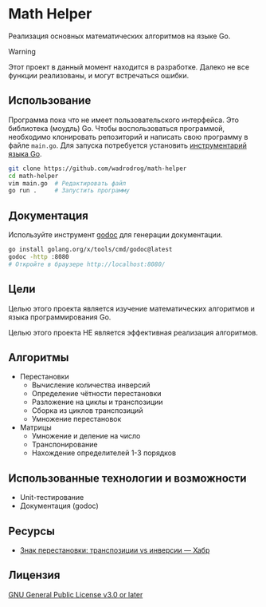 # Math Helper

Реализация основных математических алгоритмов на языке Go.

> [!warning]
> Этот проект в данный момент находится в разработке. Далеко не все функции
реализованы, и могут встречаться ошибки.

## Использование

Программа пока что не имеет пользовательского интерфейса. Это библиотека
(моудль) Go. Чтобы воспользоваться программой, необходимо клонировать
репозиторий и написать свою программу в файле `main.go`. Для запуска потребуется
установить [инструментарий языка Go](https://go.dev/dl/).

```sh
git clone https://github.com/wadrodrog/math-helper
cd math-helper
vim main.go  # Редактировать файл
go run .     # Запустить программу
```

## Документация

Используйте инструмент [godoc](https://pkg.go.dev/golang.org/x/tools/cmd/godoc)
для генерации документации.

```sh
go install golang.org/x/tools/cmd/godoc@latest
godoc -http :8080
# Откройте в браузере http://localhost:8080/
```

## Цели

Целью этого проекта является изучение математических алгоритмов и языка
программирования Go.

Целью этого проекта НЕ является эффективная реализация алгоритмов.

## Алгоритмы

- Перестановки
    - Вычисление количества инверсий
    - Определение чётности перестановки
    - Разложение на циклы и транспозиции
    - Сборка из циклов транспозиций
    - Умножение перестановок
- Матрицы
    - Умножение и деление на число
    - Транспонирование
    - Нахождение определителей 1-3 порядков

## Использованные технологии и возможности

- Unit-тестирование
- Документация (godoc)

## Ресурсы

- [Знак перестановки: транспозиции vs инверсии — Хабр](https://habr.com/ru/articles/762338/)

## Лицензия

[GNU General Public License v3.0 or later](https://www.gnu.org/licenses/gpl-3.0.html)
